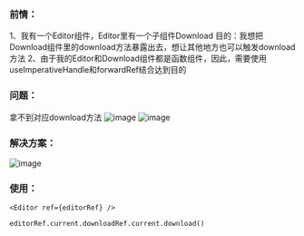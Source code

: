 ### 前情：
1、我有一个Editor组件，Editor里有一个子组件Download
目的：我想把Download组件里的download方法暴露出去，想让其他地方也可以触发download方法
2、由于我的Editor和Download组件都是函数组件，因此，需要使用useImperativeHandle和forwardRef结合达到目的

### 问题：
拿不到对应download方法
![image](https://github.com/hututuhu/blog/assets/37233828/69214456-8e03-487d-8520-798a445ce48d)
![image](https://github.com/hututuhu/blog/assets/37233828/1a84db46-6bd5-4d81-877b-2e76e3c3cc79)

### 解决方案：
![image](https://github.com/hututuhu/blog/assets/37233828/de1b8848-efd6-44be-8826-fe8dcf8726e4)

### 使用：
```
<Editor ref={editorRef} />
```
```
editorRef.current.downloadRef.current.download()
```
